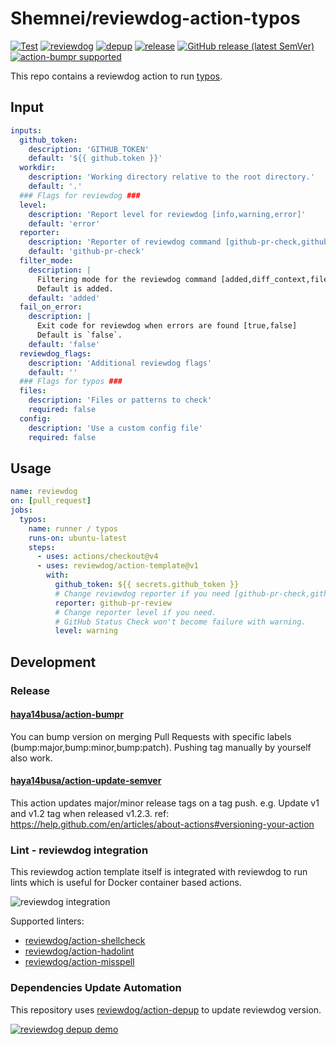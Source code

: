 # Shemnei/reviewdog-action-typos

[![Test](https://github.com/Shemnei/reviewdog-action-typos/workflows/Test/badge.svg)](https://github.com/Shemnei/reviewdog-action-typos/actions?query=workflow%3ATest)
[![reviewdog](https://github.com/Shemnei/reviewdog-action-typos/workflows/reviewdog/badge.svg)](https://github.com/Shemnei/reviewdog-action-typos/actions?query=workflow%3Areviewdog)
[![depup](https://github.com/Shemnei/reviewdog-action-typos/workflows/depup/badge.svg)](https://github.com/Shemnei/reviewdog-action-typos/actions?query=workflow%3Adepup)
[![release](https://github.com/Shemnei/reviewdog-action-typos/workflows/release/badge.svg)](https://github.com/Shemnei/reviewdog-action-typos/actions?query=workflow%3Arelease)
[![GitHub release (latest SemVer)](https://img.shields.io/github/v/release/Shemnei/reviewdog-action-typos?logo=github&sort=semver)](https://github.com/Shemnei/reviewdog-action-typos/releases)
[![action-bumpr supported](https://img.shields.io/badge/bumpr-supported-ff69b4?logo=github&link=https://github.com/haya14busa/action-bumpr)](https://github.com/haya14busa/action-bumpr)

This repo contains a reviewdog action to run [typos](https://github.com/crate-ci/typos).

## Input

```yaml
inputs:
  github_token:
    description: 'GITHUB_TOKEN'
    default: '${{ github.token }}'
  workdir:
    description: 'Working directory relative to the root directory.'
    default: '.'
  ### Flags for reviewdog ###
  level:
    description: 'Report level for reviewdog [info,warning,error]'
    default: 'error'
  reporter:
    description: 'Reporter of reviewdog command [github-pr-check,github-check,github-pr-review].'
    default: 'github-pr-check'
  filter_mode:
    description: |
      Filtering mode for the reviewdog command [added,diff_context,file,nofilter].
      Default is added.
    default: 'added'
  fail_on_error:
    description: |
      Exit code for reviewdog when errors are found [true,false]
      Default is `false`.
    default: 'false'
  reviewdog_flags:
    description: 'Additional reviewdog flags'
    default: ''
  ### Flags for typos ###
  files:
    description: 'Files or patterns to check'
    required: false
  config:
    description: 'Use a custom config file'
    required: false
```

## Usage

```yaml
name: reviewdog
on: [pull_request]
jobs:
  typos:
    name: runner / typos
    runs-on: ubuntu-latest
    steps:
      - uses: actions/checkout@v4
      - uses: reviewdog/action-template@v1
        with:
          github_token: ${{ secrets.github_token }}
          # Change reviewdog reporter if you need [github-pr-check,github-check,github-pr-review].
          reporter: github-pr-review
          # Change reporter level if you need.
          # GitHub Status Check won't become failure with warning.
          level: warning
```

## Development

### Release

#### [haya14busa/action-bumpr](https://github.com/haya14busa/action-bumpr)

You can bump version on merging Pull Requests with specific labels (bump:major,bump:minor,bump:patch).
Pushing tag manually by yourself also work.

#### [haya14busa/action-update-semver](https://github.com/haya14busa/action-update-semver)

This action updates major/minor release tags on a tag push. e.g. Update v1 and v1.2 tag when released v1.2.3.
ref: https://help.github.com/en/articles/about-actions#versioning-your-action

### Lint - reviewdog integration

This reviewdog action template itself is integrated with reviewdog to run lints
which is useful for Docker container based actions.

![reviewdog integration](https://user-images.githubusercontent.com/3797062/72735107-7fbb9600-3bde-11ea-8087-12af76e7ee6f.png)

Supported linters:

- [reviewdog/action-shellcheck](https://github.com/reviewdog/action-shellcheck)
- [reviewdog/action-hadolint](https://github.com/reviewdog/action-hadolint)
- [reviewdog/action-misspell](https://github.com/reviewdog/action-misspell)

### Dependencies Update Automation

This repository uses [reviewdog/action-depup](https://github.com/reviewdog/action-depup) to update
reviewdog version.

[![reviewdog depup demo](https://user-images.githubusercontent.com/3797062/73154254-170e7500-411a-11ea-8211-912e9de7c936.png)](https://github.com/reviewdog/action-template/pull/6)
